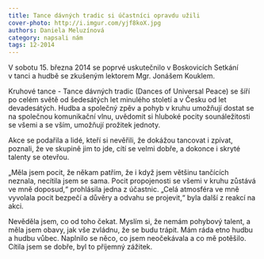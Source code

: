 ```yaml
---
title: Tance dávných tradic si účastníci opravdu užili
cover-photo: http://i.imgur.com/yjf8koX.jpg
authors: Daniela Meluzínová
category: napsali nám
tags: 12-2014
---
```


V sobotu 15. března 2014 se poprvé uskutečnilo v Boskovicích Setkání v tanci a hudbě se zkušeným lektorem Mgr. Jonášem Kouklem.

Kruhové tance - Tance dávných tradic (Dances of Universal Peace) se šíří po celém světě od šedesátých let minulého století a v Česku od let devadesátých. Hudba a společný zpěv a pohyb v kruhu umožňují dostat se na společnou komunikační vlnu, uvědomit si hluboké pocity sounáležitosti se všemi a se vším, umožňují prožitek jednoty.

Akce se podařila a lidé, kteří si nevěřili, že dokážou tancovat i zpívat, poznali, že ve skupině jim to jde, cítí se velmi dobře, a dokonce i skryté talenty se otevřou.

„Měla jsem pocit, že někam patřím, že i když jsem většinu tančících neznala, necítila jsem se sama. Pocit propojenosti se všemi v kruhu zůstává ve mně doposud,“ prohlásila jedna z účastnic. „Celá atmosféra ve mně vyvolala pocit bezpečí a důvěry a odvahu se projevit,“ byla další z reakcí na akci.

Nevěděla jsem, co od toho čekat. Myslím si, že nemám pohybový talent, a měla jsem obavy, jak vše zvládnu, že se budu trápit. Mám ráda etno hudbu a hudbu vůbec. Naplnilo se něco, co jsem neočekávala a co mě potěšilo. Cítila jsem se dobře, byl to příjemný zážitek.
